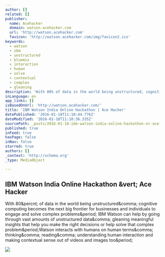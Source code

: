 ```yaml
---
author: []
related: []
publisher:
  name: Acehacker
  domain: watson.acehacker.com
  url: 'http://watson.acehacker.com'
  favicon: 'http://watson.acehacker.com/img/favicon2.ico'
keywords:
  - watson
  - ibm
  - unstructured
  - bluemix
  - interaction
  - human
  - solve
  - contextual
  - complex
  - gleaning
description: 'With 80% of data in the world being unstructured, cognitive computing becomes the next big frontier for businesses and individuals to engage and solve complex problems. IBM Watson can help by going through vast amounts of unstructured data, gleaning meaningful insights that help you make the right decisions or help solve that complex problem.Watson interacts with humans on human terms, thinking, reading, understanding human interaction and making contextual sense out of videos and images too.'
inLanguage: en
app_links: []
isBasedOnUrl: 'http://watson.acehacker.com/'
title: 'IBM Watson India Online Hackathon | Ace Hacker'
datePublished: '2016-01-18T11:10:44.776Z'
dateModified: '2016-01-18T11:10:36.335Z'
sourcePath: _posts/2016-01-18-ibm-watson-india-online-hackathon-or-ace-hacker.md
published: true
inFeed: true
hasPage: false
inNav: false
starred: true
authors: []
_context: 'http://schema.org'
_type: MediaObject

---
```

<article style=""><h1>IBM Watson India Online Hackathon &amp;vert; Ace Hacker</h1><p>With 80&amp;percnt; of data in the world being unstructured&amp;comma; cognitive computing becomes the next big frontier for businesses and individuals to engage and solve complex problems&amp;period; IBM Watson can help by going through vast amounts of unstructured data&amp;comma; gleaning meaningful insights that help you make the right decisions or help solve that complex problem&amp;period;Watson interacts with humans on human terms&amp;comma; thinking&amp;comma; reading&amp;comma; understanding human interaction and making contextual sense out of videos and images too&amp;period;</p><img src="http://watson.acehacker.com/img/schedule-img5.jpg" /></article>